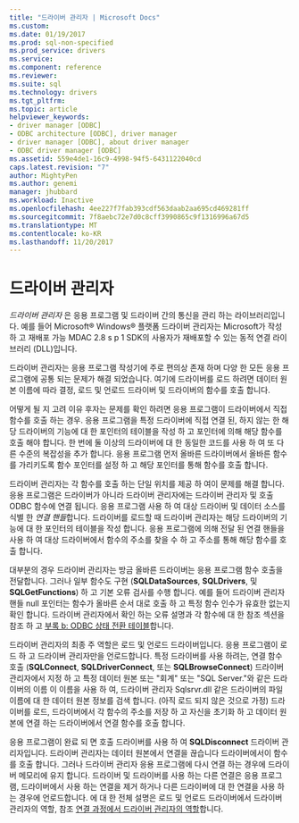 ```yaml
---
title: "드라이버 관리자 | Microsoft Docs"
ms.custom: 
ms.date: 01/19/2017
ms.prod: sql-non-specified
ms.prod_service: drivers
ms.service: 
ms.component: reference
ms.reviewer: 
ms.suite: sql
ms.technology: drivers
ms.tgt_pltfrm: 
ms.topic: article
helpviewer_keywords:
- driver manager [ODBC]
- ODBC architecture [ODBC], driver manager
- driver manager [ODBC], about driver manager
- ODBC driver manager [ODBC]
ms.assetid: 559e4de1-16c9-4998-94f5-6431122040cd
caps.latest.revision: "7"
author: MightyPen
ms.author: genemi
manager: jhubbard
ms.workload: Inactive
ms.openlocfilehash: 4ee227f7fab393cdf563daab2aa695cd469281ff
ms.sourcegitcommit: 7f8aebc72e7d0c8cff3990865c9f1316996a67d5
ms.translationtype: MT
ms.contentlocale: ko-KR
ms.lasthandoff: 11/20/2017
---
```

# <a name="the-driver-manager"></a>드라이버 관리자
*드라이버 관리자* 은 응용 프로그램 및 드라이버 간의 통신을 관리 하는 라이브러리입니다. 예를 들어 Microsoft® Windows® 플랫폼 드라이버 관리자는 Microsoft가 작성 하 고 재배포 가능 MDAC 2.8 s p 1 SDK의 사용자가 재배포할 수 있는 동적 연결 라이브러리 (DLL)입니다.  
  
 드라이버 관리자는 응용 프로그램 작성기에 주로 편의상 존재 하며 다양 한 모든 응용 프로그램에 공통 되는 문제가 해결 되었습니다. 여기에 드라이버를 로드 하려면 데이터 원본 이름에 따라 결정, 로드 및 언로드 드라이버 및 드라이버의 함수를 호출 합니다.  
  
 어떻게 될 지 고려 이유 후자는 문제를 확인 하려면 응용 프로그램이 드라이버에서 직접 함수를 호출 하는 경우. 응용 프로그램을 특정 드라이버에 직접 연결 된, 하지 않는 한 해당 드라이버의 기능에 대 한 포인터의 테이블을 작성 하 고 포인터에 의해 해당 함수를 호출 해야 합니다. 한 번에 둘 이상의 드라이버에 대 한 동일한 코드를 사용 하 여 또 다른 수준의 복잡성을 추가 합니다. 응용 프로그램 먼저 올바른 드라이버에서 올바른 함수를 가리키도록 함수 포인터를 설정 하 고 해당 포인터를 통해 함수를 호출 합니다.  
  
 드라이버 관리자는 각 함수를 호출 하는 단일 위치를 제공 하 여이 문제를 해결 합니다. 응용 프로그램은 드라이버가 아니라 드라이버 관리자에는 드라이버 관리자 및 호출 ODBC 함수에 연결 됩니다. 응용 프로그램 사용 하 여 대상 드라이버 및 데이터 소스를 식별 한 *연결 핸들*합니다. 드라이버를 로드할 때 드라이버 관리자는 해당 드라이버의 기능에 대 한 포인터의 테이블을 작성 합니다. 응용 프로그램에 의해 전달 된 연결 핸들을 사용 하 여 대상 드라이버에서 함수의 주소를 찾을 수 하 고 주소를 통해 해당 함수를 호출 합니다.  
  
 대부분의 경우 드라이버 관리자는 방금 올바른 드라이버는 응용 프로그램 함수 호출을 전달합니다. 그러나 일부 함수도 구현 (**SQLDataSources**, **SQLDrivers**, 및 **SQLGetFunctions**) 하 고 기본 오류 검사를 수행 합니다. 예를 들어 드라이버 관리자 핸들 null 포인터는 함수가 올바른 순서 대로 호출 하 고 특정 함수 인수가 유효한 없는지 확인 합니다. 드라이버 관리자에서 확인 하는 오류 설명과 각 함수에 대 한 참조 섹션을 참조 하 고 [부록 b: ODBC 상태 전환 테이블](../../odbc/reference/appendixes/appendix-b-odbc-state-transition-tables.md)합니다.  
  
 드라이버 관리자의 최종 주 역할은 로드 및 언로드 드라이버입니다. 응용 프로그램이 로드 하 고 드라이버 관리자만을 언로드합니다. 특정 드라이버를 사용 하려는, 연결 함수 호출 (**SQLConnect**, **SQLDriverConnect**, 또는 **SQLBrowseConnect**) 드라이버 관리자에서 지정 하 고 특정 데이터 원본 또는 "회계" 또는 "SQL Server."와 같은 드라이버의 이름 이 이름을 사용 하 여, 드라이버 관리자 Sqlsrvr.dll 같은 드라이버의 파일 이름에 대 한 데이터 원본 정보를 검색 합니다. (아직 로드 되지 않은 것으로 가정) 드라이버를 로드, 드라이버에서 각 함수의 주소를 저장 하 고 자신을 초기화 하 고 데이터 원본에 연결 하는 드라이버에서 연결 함수를 호출 합니다.  
  
 응용 프로그램이 완료 되 면 호출 드라이버를 사용 하 여 **SQLDisconnect** 드라이버 관리자입니다. 드라이버 관리자는 데이터 원본에서 연결을 끊습니다 드라이버에서이 함수를 호출 합니다. 그러나 드라이버 관리자 응용 프로그램에 다시 연결 하는 경우에 드라이버 메모리에 유지 합니다. 드라이버 및 드라이버를 사용 하는 다른 연결은 응용 프로그램, 드라이버에서 사용 하는 연결을 제거 하거나 다른 드라이버에 대 한 연결을 사용 하는 경우에 언로드합니다. 에 대 한 전체 설명은 로드 및 언로드 드라이버에서 드라이버 관리자의 역할, 참조 [연결 과정에서 드라이버 관리자의 역할](../../odbc/reference/develop-app/driver-manager-s-role-in-the-connection-process.md)합니다.
